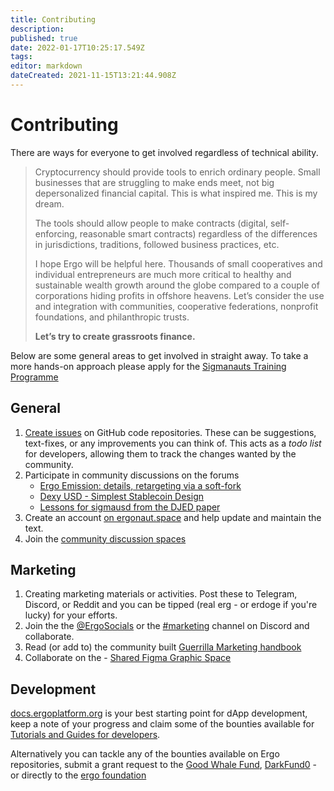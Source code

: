 ```yaml
---
title: Contributing
description: 
published: true
date: 2022-01-17T10:25:17.549Z
tags: 
editor: markdown
dateCreated: 2021-11-15T13:21:44.908Z
---
```


# Contributing


There are ways for everyone to get involved regardless of technical ability. 

> Cryptocurrency should provide tools to enrich ordinary people. Small businesses that are struggling to make ends meet, not big depersonalized financial capital. This is what inspired me. This is my dream.
>
> The tools should allow people to make contracts (digital, self-enforcing, reasonable smart contracts) regardless of the differences in jurisdictions, traditions, followed business practices, etc.
>
> I hope Ergo will be helpful here. Thousands of small cooperatives and individual entrepreneurs are much more critical to healthy and sustainable wealth growth around the globe compared to a couple of corporations hiding profits in offshore heavens. Let’s consider the use and integration with communities, cooperative federations, nonprofit foundations, and philanthropic trusts. 
>
>  **Let’s try to create grassroots finance.**

Below are some general areas to get involved in straight away. To take a more hands-on approach please apply for the [Sigmanauts Training Programme](https://q9fwzopidh8.typeform.com/to/RdWAB3MS?typeform-source=ergonaut.space)

## General


1. [Create issues](https://docs.github.com/en/issues/tracking-your-work-with-issues/creating-an-issue) on GitHub code repositories. These can be suggestions, text-fixes, or any improvements you can think of. This acts as a *todo list* for developers, allowing them to track the changes wanted by the community. 
2. Participate in community discussions on the forums
	-	[Ergo Emission: details, retargeting via a soft-fork](https://www.ergoforum.org/t/ergo-emission-details-retargeting-via-a-soft-fork/2778/21)
	- [Dexy USD - Simplest Stablecoin Design](https://www.ergoforum.org/t/dexy-usd-simplest-stablecoin-design/1430)
	- [Lessons for sigmausd from the DJED paper](https://www.ergoforum.org/t/lessons-for-sigmausd-from-the-djed-paper/2345)
3. Create an account [on ergonaut.space](https://ergonaut.space/register) and help update and maintain the text.
4. Join the [community discussion spaces](https://github.com/glasgowm148/awesome-ergo/blob/master/pages/community.md)

## Marketing

1. Creating marketing materials or activities. Post these to Telegram, Discord, or Reddit and you can be tipped (real erg - or erdoge if you're lucky) for your efforts. 
2. Join the the [@ErgoSocials](https://t.me/ErgoSocials) or the [#marketing](https://discord.gg/TBFXMzha7X) channel on Discord and collaborate. 
3. Read (or add to) the community built [Guerrilla Marketing handbook](https://ergonaut.space/en/Guides/Guerrilla-Marketing)
4. Collaborate on the - [Shared Figma Graphic Space](https://www.figma.com/file/pd92vgB3xNFThaacIKodYs/Guide-ID?node-id=1%3A756)


## Development

[docs.ergoplatform.org](http://docs.ergoplatform.org/) is your best starting point for dApp development, keep a note of your progress and claim some of the bounties available for [Tutorials and Guides for developers](https://github.com/ergoplatform/grow-ergo/issues/15). 

Alternatively you can tackle any of the bounties available on Ergo repositories, submit a grant request to the [Good Whale Fund](https://github.com/ergoplatform/grow-ergo/issues/13), [DarkFund0](https://github.com/ergoplatform/grow-ergo/issues/1) - or directly to the [ergo foundation](mailto:team@ergoplatform.org)


